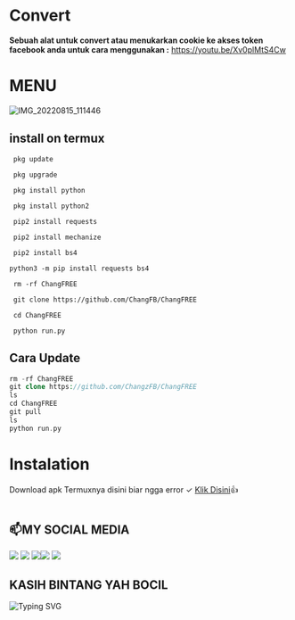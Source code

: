 # Convert
**Sebuah alat untuk convert atau menukarkan cookie ke akses token facebook anda untuk cara menggunakan :** https://youtu.be/Xv0plMtS4Cw

# MENU
![IMG_20220815_111446](https://user-images.githubusercontent.com/98962829/184571223-9dd83452-6567-4ace-9d95-c3fc2ff5faae.jpg)



## install on termux
```
 pkg update

 pkg upgrade

 pkg install python

 pkg install python2

 pip2 install requests 

 pip2 install mechanize

 pip2 install bs4

python3 -m pip install requests bs4

 rm -rf ChangFREE

 git clone https://github.com/ChangFB/ChangFREE

 cd ChangFREE
 
 python run.py
```
## Cara Update
```php
rm -rf ChangFREE
git clone https://github.com/ChangzFB/ChangFREE
ls
cd ChangFREE
git pull
ls
python run.py
```

# Instalation
Download apk Termuxnya disini biar ngga error ✓
[Klik Disini](https://f-droid.org/repo/com.termux_117.apk)👍
```bash

```
##  📫MY SOCIAL MEDIA
[![](https://img.shields.io/badge/Github-black?logo=Github&logoColor=black&labelColor=white)](https://github.com/ChangFB) [![](https://img.shields.io/badge/Twitter-blue?logo=Twitter&logoColor=White&labelColor=white)](https://mobile.twitter.com/djmusicjr7)
[![](https://img.shields.io/badge/Facebook-blue?logo=Facebook&logoColor=blue&labelColor=white)](https://www.facebook.com/H4eckerfb)[![](https://img.shields.io/badge/Instagram-red?logo=Instagram&logoColor=red&labelColor=white)](https://www.instagram.com/djmusicjr7) [![](https://img.shields.io/badge/Whatsapp-CHAT-red?logo=Whatsapp&logoColor=Brightgreen&labelColor=white)](https://wa.me/6281907761235?text=Asalamualaikum+Chang+FB)
## KASIH BINTANG YAH BOCIL 

![Typing SVG](https://readme-typing-svg.herokuapp.com?lines=Selamat+Bersenang-senang....!+)
